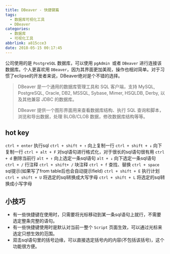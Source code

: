 ```yaml
---
title: DBeaver - 快捷键篇
tags:
  - 数据库可视化工具
  - DBeaver
categories:
  - 数据库
  - 可视化工具
abbrlink: a815cce3
date: 2018-05-15 00:17:45
---
```

公司使用的是 `PostgreSQL` 数据库，可以使用 `pgAdmin `或者 `DBeaver` 进行连接该数据库。个人更喜欢用 `DBeaver`，因为其界面更加美观，操作也相对简单。对于习惯了eclipse的开发者来说，DBeaver绝对是个不错的选择。

> DBeaver 是一个通用的数据库管理工具和 SQL 客户端，支持 MySQL, PostgreSQL, Oracle, DB2, MSSQL, Sybase, Mimer, HSQLDB, Derby, 以及其他兼容 JDBC 的数据库。
>
> DBeaver 提供一个图形界面用来查看数据库结构、执行 SQL 查询和脚本，浏览和导出数据，处理 BLOB/CLOB 数据，修改数据库结构等等。

<!-- more -->
## hot key

`ctrl + enter` 执行sql
`ctrl + shift + ↑` 向上复制一行
`ctrl + shift + ↓` 向下复制一行
`ctrl + alt + F` 对sql语句进行格式化，对于很长的sql语句很有用
`ctrl + d` 删除当前行
`alt + ↑` 向上选定一条sql语句
`alt + ↓` 向下选定一条sql语句
`ctrl + /` 行注释
`ctrl + shift+ /` 块注释
`ctrl + f` 查找、替换
`ctrl + space` sql提示(如果写了from table后也会自动提示field)
`ctrl + shift + E` 执行计划
`ctrl + shift + U` 将选定的sql转换成大写字母
`ctrl + shift + L` 将选定的sql转换成小写字母

## 小技巧

* 有一些快捷键在使用时，只需要将光标移动到某一条sql语句上就行，不需要选定整条完整的语句。
* 有一些快捷键使用时是默认对当前一整个 `Script` 页面生效，可以通过光标来选定只想生效的范围。
* 双击sql语句里的括号边缘，可以直接选定括号内的内容(不包括该括号)，这个功能很方便。